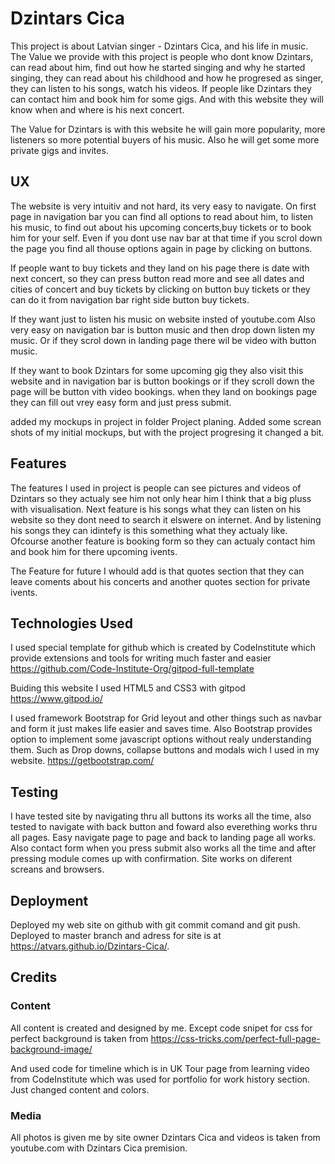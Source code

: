 # Dzintars Cica
This project is about Latvian singer - Dzintars Cica, and his life in music. The Value we provide with this project is people who dont know Dzintars, can read about him, find out how he started singing and why he started singing, they can read about his childhood and how he progresed as singer, they can listen to his songs, watch his videos. If people like Dzintars they can contact him and book him for some gigs. And with this website they will know when and where is his next concert.

The Value for Dzintars is with this website he will gain more popularity, more listeners so more potential buyers of his music. Also he will get some more private gigs and invites.

## UX
The website is very intuitiv and not hard, its very easy to navigate. On first page in navigation bar you can find all options to read about him, to listen his music, to find out about his upcoming concerts,buy tickets or to book him for your self. Even if you dont use nav bar at that time if you scrol down the page you find all thouse options again in page by clicking on buttons.

If people want to buy tickets and they land on his page there is date with next concert, so they can press button read more and see all dates and cities of concert and buy tickets by clicking on button buy tickets or they can do it from navigation bar right side button buy tickets.

If they want just to listen his music on website insted of youtube.com Also very easy on navigation bar is button music and then drop down listen my music. Or if they scrol down in landing page there wil be video with button music.

If they want to book Dzintars for some upcoming gig they also visit this website and in navigation bar is button bookings or if they scroll down the page will be button vith video bookings. when they land on bookings page they can fill out vrey easy form and just press submit.

added my mockups in project in folder Project planing. Added some screan shots of my initial mockups, but with the project progresing it changed a bit.

## Features
The features I used in project is people can see pictures and videos of Dzintars so they actualy see him not only hear him I think that a big pluss with visualisation. Next feature is his songs what they can listen on his website so they dont need to search it elswere on internet. And by listening his songs they can idintefy is this something what they actualy like. Ofcourse another feature is booking form so they can actualy contact him and book him for there upcoming ivents.

The Feature for future I whould add is that quotes section that they can leave coments about his concerts and another quotes section for private ivents.

## Technologies Used
I used special template for github which is created by CodeInstitute which provide extensions and tools for writing much faster and easier https://github.com/Code-Institute-Org/gitpod-full-template

Buiding this website I used HTML5 and CSS3 with gitpod https://www.gitpod.io/

I used framework Bootstrap for Grid leyout and other things such as navbar and form it just makes life easier and saves time. Also Bootstrap provides option to implement some javascript options without realy understanding them. Such as Drop downs, collapse buttons and modals wich I used in my website.
https://getbootstrap.com/

## Testing

I have tested site by navigating thru all buttons its works all the time, also tested to navigate with back button and foward also everething works thru all pages. Easy navigate page to page and back to landing page all works. Also contact form when you press submit also works all the time and after pressing module comes up with confirmation. Site works on diferent screans and browsers.
## Deployment
Deployed my web site on github with git commit comand and git push. Deployed to master branch and adress for site is at https://atvars.github.io/Dzintars-Cica/.

## Credits
### Content
All content is created and designed by me. Except code snipet for css for perfect background is taken from https://css-tricks.com/perfect-full-page-background-image/

And used code for timeline which is in UK Tour page from learning video from CodeInstitute which was used for portfolio for work history section. Just changed content and colors.

### Media
All photos is given me by site owner Dzintars Cica
and videos is taken from youtube.com with Dzintars Cica premision.



